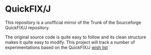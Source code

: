 QuickFIX/J
==========

This repository is a unofficial mirror of the Trunk of the Sourceforge QuickFIX/J repository.

The original source code is quite easy to follow and its clean structure makes it quite easy to modify. This project will track a number of experimentations based on the QuickFIX/J [wish list](http://www.quickfixj.org/confluence/display/qfj/Home) 

